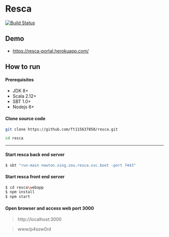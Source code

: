 # Resca
[![Build Status](https://travis-ci.org/ft115637850/resca.svg?branch=master)](https://travis-ci.org/ft115637850/resca)

## Demo
* https://resca-portal.herokuapp.com/

## How to run
#### Prerequisites

* JDK 8+
* Scala 2.12+
* SBT 1.0+
* Nodejs 6+

#### Clone source code
```sh
git clone https://github.com/ft115637850/resca.git

cd resca
```
---

#### Start resca back end server
```sh
$ sbt "run-main newton.xing.zou.resca.svc.boot -port 7443"
```

#### Start resca front end server
```sh
$ cd resca\webapp
$ npm install
$ npm start
```

#### Open browser and access web port 3000
> http://localhost:3000

> www/p4ssw0rd
